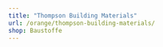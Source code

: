 ```yaml
---
title: "Thompson Building Materials"
url: /orange/thompson-building-materials/
shop: Baustoffe
---
```

